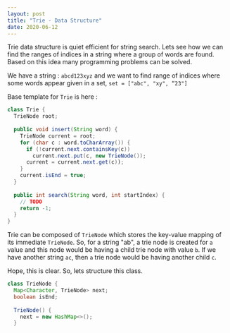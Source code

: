 ```yaml
---
layout: post
title: "Trie - Data Structure"
date: 2020-06-12
---
```


Trie data structure is quiet efficient for string search. Lets see how we can find the ranges of indices in a string where a group of words are found.
Based on this idea many programming problems can be solved.

We have a string : `abcd123xyz` and we want to find range of indices where some words appear given in a set, `set = ["abc", "xy", “23"]`


Base template for `Trie` is here :

```java
class Trie {
  TrieNode root;
  
  public void insert(String word) {
    TrieNode current = root;
    for (char c : word.toCharArray()) {
      if (!current.next.containsKey(c))
        current.next.put(c, new TrieNode());
      current = current.next.get(c));
    }
    current.isEnd = true;
  }
  
  public int search(String word, int startIndex) {
    // TODO
    return -1;
  }
}
``` 
Trie can be composed of `TrieNode` which stores the key-value mapping of its immediate `TrieNode`. So, for a string "ab", a trie node is created for `a` value and this node would be having a child trie node with value `b`.
If we have another string `ac`, then `a` trie node would be having another child `c`.

Hope, this is clear. So, lets structure this class.

```java
class TrieNode {
  Map<Character, TrieNode> next;
  boolean isEnd;
  
  TrieNode() {
    next = new HashMap<>();
  }
```



